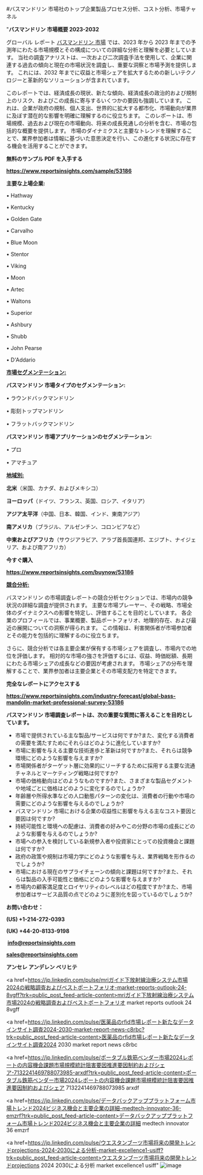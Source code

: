 #バスマンドリン 市場社のトップ企業製品プロセス分析、コスト分析、市場チャネル

"<strong>バスマンドリン 市場概要 2023-2032</strong>

グローバル レポート <a href=https://www.reportsinsights.com/sample/53186>バスマンドリン 市場</a> では、2023 年から 2023 年までの予測年にわたる市場規模とその構成についての詳細な分析と理解を必要としています。 当社の調査アナリストは、一次および二次調査手法を使用して、企業に関連する過去の傾向と現在の市場状況を調査し、重要な洞察と市場予測を提供します。 これには、2032 年までに収益と市場シェアを拡大​​するための新しいテクノロジーと革新的なソリューションが含まれています。

このレポートでは、経済成長の現状、新たな傾向、経済成長の政治的および規制上のリスク、およびこの成長に寄与するいくつかの要因も強調しています。 これは、企業が政府の規制、個人支出、世界的に拡大する都市化、市場動向が業界に及ぼす潜在的な影響を明確に理解するのに役立ちます。 このレポートは、市場規模、過去および現在の市場動向、将来の成長見通しの分析を含む、市場の包括的な概要を提供します。 市場のダイナミクスと主要なトレンドを理解することで、業界参加者は情報に基づいた意思決定を行い、この進化する状況に存在する機会を活用することができます。

<strong><b>無料のサンプル PDF を入手する</b></strong>

<a href=https://www.reportsinsights.com/sample/53186><strong><u>https://www.reportsinsights.com/sample/53186</u></strong></a>

<strong>主要な上場企業:</strong>

• Hathway

• Kentucky

• Golden Gate

• Carvalho

• Blue Moon

• Stentor

• Viking

• Moon

• Artec

• Waltons

• Superior

• Ashbury

• Shubb

• John Pearse

• D'Addario

<strong><u>市場セグメンテーション</u></strong><strong><u>:</u></strong>

<strong>バスマンドリン 市場タイプのセグメンテーション:</strong>

• ラウンドバックマンドリン

• 彫刻トップマンドリン

• フラットバックマンドリン

<strong>バスマンドリン 市場アプリケーションのセグメンテーション:</strong>

• プロ

• アマチュア

<strong><u>地域別</u></strong><strong><u>:</u></strong>

<strong>北米</strong>（米国、カナダ、およびメキシコ）

<strong>ヨーロッパ</strong>（ドイツ、フランス、英国、ロシア、イタリア）

<strong>アジア太平洋</strong>（中国、日本、韓国、インド、東南アジア）

<strong>南アメリカ</strong>（ブラジル、アルゼンチン、コロンビアなど）

<strong>中東およびアフリカ</strong>（サウジアラビア、アラブ首長国連邦、エジプト、ナイジェリア、および南アフリカ）

<strong>今すぐ購入</strong>

<a href=https://www.reportsinsights.com/buynow/53186><strong><u>https://www.reportsinsights.com/buynow/53186</u></strong></a>

<strong><u>競合分析:</u></strong>

バスマンドリン の市場調査レポートの競合分析セクションでは、市場内の競争状況の詳細な調査が提供されます。 主要な市場プレーヤー、その戦略、市場全体のダイナミクスへの影響を特定し、評価することを目的としています。 各企業のプロフィールでは、事業概要、製品ポートフォリオ、地理的存在、および最近の展開についての洞察が得られます。 この情報は、利害関係者が市場参加者とその能力を包括的に理解するのに役立ちます。

さらに、競合分析では各主要企業が保有する市場シェアを調査し、市場内での地位を評価します。 相対的な市場の強さを評価するには、収益、時価総額、長期にわたる市場シェアの成長などの要因が考慮されます。 市場シェアの分布を理解することで、業界参加者は主要企業とその市場支配力を特定できます。

<strong>完全なレポートにアクセスする</strong>

<a href=https://www.reportsinsights.com/industry-forecast/global-bass-mandolin-market-professional-survey-53186><strong><u><b>https://www.reportsinsights.com/industry-forecast/global-bass-mandolin-market-professional-survey-53186</b></u></strong></a>

<strong><b>バスマンドリン 市場調査レポートは、次の重要な質問に答えることを目的としています。</b></strong>
<ul>
  <li>市場で提供されている主な製品/サービスは何ですか?また、変化する消費者の需要を満たすためにそれらはどのように進化していますか?</li>
  <li>市場に影響を与える主要な技術進歩と革新は何ですか?また、それらは競争環境にどのような影響を与えますか?</li>
  <li>市場関係者がターゲット層に効果的にリーチするために採用する主要な流通チャネルとマーケティング戦略は何ですか?</li>
  <li>市場の価格動向はどのようなものですか?また、さまざまな製品セグメントや地域ごとに価格はどのように変化するのでしょうか?</li>
  <li>年齢層や所得水準などの人口動態パターンの変化は、消費者の行動や市場の需要にどのような影響を与えるのでしょうか?</li>
  <li>バスマンドリン 市場における企業の収益性に影響を与える主なコスト要因と要因は何ですか?</li>
  <li>持続可能性と環境への配慮は、消費者の好みやこの分野の市場の成長にどのような影響を与えるのでしょうか?</li>
  <li>市場への参入を検討している新規参入者や投資家にとっての投資機会と課題は何ですか?</li>
  <li>政府の政策や規制は市場力学にどのような影響を与え、業界戦略を形作るのでしょうか?</li>
  <li>市場における現在のサプライチェーンの傾向と課題は何ですか?また、それらは製品の入手可能性と価格にどのような影響を与えますか?</li>
  <li>市場内の顧客満足度とロイヤリティのレベルはどの程度ですか?また、市場参加者はサービス品質の点でどのように差別化を図っているのでしょうか?</li>
</ul>
<strong>お問い合わせ：</strong>

<strong>(US) +1-214-272-0393</strong>

<strong>(UK) +44-20-8133-9198</strong>

<strong> </strong><a href=info@reportsinsights.com><strong><u>info@reportsinsights.com</u></strong></a>

<a href=sales@reportsinsights.com><strong><u>sales@reportsinsights.com</u></strong></a>

<strong>アンセレ アンデレン ベリヒテ</strong>

<a href=https://jp.linkedin.com/pulse/mriガイド下放射線治療システム市場2024の戦略調査およびベストポートフォリオ-market-reports-outlook-24-8vgff?trk=public_post_feed-article-content>mriガイド下放射線治療システム市場2024の戦略調査およびベストポートフォリオ market reports outlook 24 8vgff</a>

<a href=https://jp.linkedin.com/pulse/医薬品のrfid市場レポート新たなデータインサイト調査2024-2030-market-report-news-c8rbc?trk=public_post_feed-article-content>医薬品のrfid市場レポート新たなデータインサイト調査2024 2030 market report news c8rbc</a>

<a href=https://jp.linkedin.com/pulse/ポータブル鉄筋ベンダー市場2024レポートの内容機会課題市場規模統計阻害要因推進要因制約およびシェア-7132241469788073985-arxdf?trk=public_post_feed-article-content>ポータブル鉄筋ベンダー市場2024レポートの内容機会課題市場規模統計阻害要因推進要因制約およびシェア 7132241469788073985 arxdf</a>

<a href=https://jp.linkedin.com/pulse/データバックアッププラットフォーム市場トレンド2024ビジネス機会と主要企業の詳細-medtech-innovator-36-emzrf?trk=public_post_feed-article-content>データバックアッププラットフォーム市場トレンド2024ビジネス機会と主要企業の詳細 medtech innovator 36 emzrf</a>

<a href=https://jp.linkedin.com/pulse/ウエスタンブーツ市場将来の開発トレンドprojections-2024-2030による分析-market-excellence1-usiff?trk=public_post_feed-article-content>ウエスタンブーツ市場将来の開発トレンドprojections 2024 2030による分析 market excellence1 usiff</a>"
![image](https://github.com/aakesh123242/RIMarket/assets/158431203/aa3c99d2-8f72-425b-a55e-d909de1fa864)
